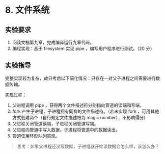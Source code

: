 # 8. 文件系统

## 实验要求

1. 阅读文档第九章，完成编译运行九章代码。
2. 编程实现：基于 filesystem 实现 pipe ，编写用户程序进行测试。（20 分）

## 实验指导

完整实现较为复杂，故只考虑以下简化情况：只存在一对父子进程之间需要进行数据传输。

实现过程：

1. 父进程调用 pipe ，获得两个文件描述符分别指向管道的读端和写端。
2. fork 产生子进程，子进程拥有同样的文件描述符。（若未实现 fork ，可用其他方式创建两个（自行规定文件描述符为 magic number），不影响得分）
3. 父进程关闭管道读端，子进程关闭管道写端。
4. 父进程向管道中写入数据，子进程将管道中的数据读出。
5. 管道使用环形队列实现。

> 思考：如果父进程还没写数据，子进程就开始读数据会怎么样，该怎么办？
